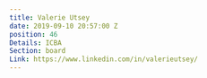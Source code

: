 ```yaml
---
title: Valerie Utsey
date: 2019-09-10 20:57:00 Z
position: 46
Details: ICBA
Section: board
Link: https://www.linkedin.com/in/valerieutsey/
---
```


